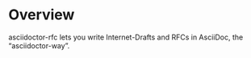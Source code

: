 # Overview

asciidoctor-rfc lets you write Internet-Drafts and RFCs in AsciiDoc, the “asciidoctor-way”.
